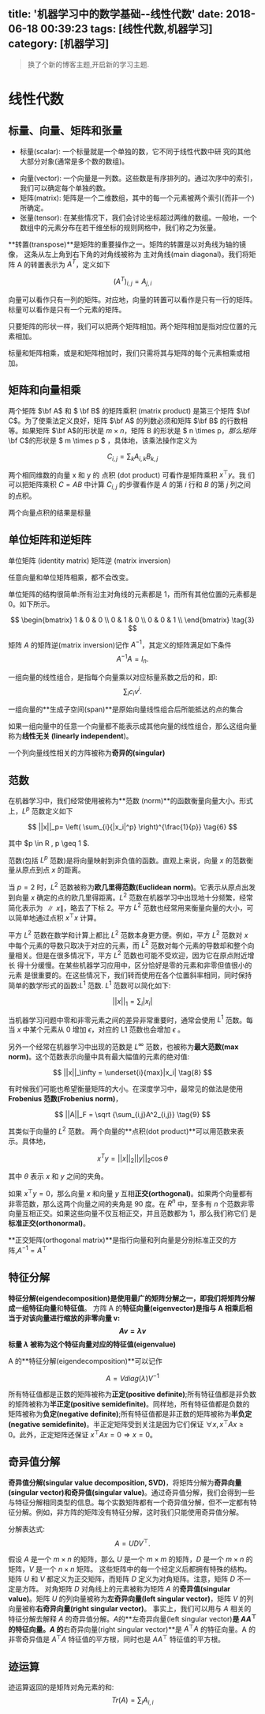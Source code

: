 title: '机器学习中的数学基础--线性代数'
date: 2018-06-18 00:39:23
tags: [线性代数,机器学习]
category: [机器学习]
---

>换了个新的博客主题,开启新的学习主题.

# 线性代数

## 标量、向量、矩阵和张量

- 标量(scalar): 一个标量就是一个单独的数，它不同于线性代数中研
究的其他大部分对象(通常是多个数的数组)。
<!--more-->

- 向量(vector): 一个向量是一列数。这些数是有序排列的。通过次序中的索引，我们可以确定每个单独的数。
- 矩阵(matrix): 矩阵是一个二维数组，其中的每一个元素被两个索引(而非一个)所确定。
- 张量(tensor): 在某些情况下，我们会讨论坐标超过两维的数组。一般地，一个数组中的元素分布在若干维坐标的规则网格中，我们称之为张量。

**转置(transpose)**是矩阵的重要操作之一。矩阵的转置是以对角线为轴的镜像， 这条从左上角到右下角的对角线被称为 主对角线(main diagonal)。我们将矩阵 A 的转置表示为 $A^T$，定义如下

$$(A^T)_{i,j} = A_{j,i} \tag{1}$$

向量可以看作只有一列的矩阵。对应地，向量的转置可以看作是只有一行的矩阵。标量可以看作是只有一个元素的矩阵。

只要矩阵的形状一样，我们可以把两个矩阵相加。两个矩阵相加是指对应位置的元素相加。

标量和矩阵相乘，或是和矩阵相加时，我们只需将其与矩阵的每个元素相乘或相加。

## 矩阵和向量相乘
两个矩阵 $\bf A$ 和 $ \bf B$ 的矩阵乘积 (matrix product) 是第三个矩阵 $\bf C$。为了使乘法定义良好，矩阵 $\bf A$ 的列数必须和矩阵 $\bf B$ 的行数相等。如果矩阵 $\bf A$的形状是 $m \times n$，矩阵 B 的形状是 $ n \times p$，那么矩阵$\bf C$的形状是 $ m \times p $ ，具体地，该乘法操作定义为 

$$
C _{i,j} = \sum_{k} {A_{i,k}}B_{k,j}
\tag{2}
$$

两个相同维数的向量 x 和 y 的 点积 (dot product) 可看作是矩阵乘积 $x^⊤y$。我 们可以把矩阵乘积 $C=AB$ 中计算 $C_{i,j}$ 的步骤看作是 $A$ 的第 $i$ 行和 $B$ 的第 $j$ 列之间的点积。

两个向量点积的结果是标量

## 单位矩阵和逆矩阵
 单位矩阵 (identity matrix)
 矩阵逆 (matrix inversion)
  
 任意向量和单位矩阵相乘，都不会改变。
 
单位矩阵的结构很简单:所有沿主对角线的元素都是 1，而所有其他位置的元素都是 0。如下所示。
 
$$
\begin{bmatrix} 
1 & 0 & 0 \\ 
0 & 1 & 0 \\
0 & 0 & 1 \\  
\end{bmatrix} 
\tag{3}
$$

矩阵 $A$ 的矩阵逆(matrix inversion)记作 $A^{−1}$，其定义的矩阵满足如下条件
$$A^{−1}A = I_n.\tag{4}$$

一组向量的线性组合，是指每个向量乘以对应标量系数之后的和，即:
$$
\sum_{i} {c_iv^i}.\tag{5}
$$

一组向量的**生成子空间(span)**是原始向量线性组合后所能抵达的点的集合

如果一组向量中的任意一个向量都不能表示成其他向量的线性组合，那么这组向量称为**线性无关 (linearly independent**)。

一个列向量线性相关的方阵被称为**奇异的(singular)**

## 范数
在机器学习中，我们经常使用被称为**范数 (norm)**的函数衡量向量大小。形式上，$L^p$ 范数定义如下

$$
||x||_p=
\left(
\sum_{i}{|x_i|^p}
\right)^{\frac{1}{p}}
\tag{6}
$$

其中 $p \in R , p \geq 1 $.

范数(包括 $L^p$ 范数)是将向量映射到非负值的函数。直观上来说，向量 $x$ 的范数衡量从原点到点 $x$ 的距离。

当 $p = 2$ 时，$L^2$ 范数被称为**欧几里得范数(Euclidean norm)**。它表示从原点出发到向量 $x$ 确定的点的欧几里得距离。$L^2$ 范数在机器学习中出现地十分频繁，经常简化表示为 $∥x∥$，略去了下标 2。平方 $L^2$ 范数也经常用来衡量向量的大小，可以简单地通过点积 $x^⊤x$ 计算。

平方 $L^2$ 范数在数学和计算上都比 $L^2$ 范数本身更方便。例如，平方 $L^2$ 范数对 $x$ 中每个元素的导数只取决于对应的元素，而 $L^2$ 范数对每个元素的导数却和整个向量相关。但是在很多情况下，平方 $L^2$ 范数也可能不受欢迎，因为它在原点附近增长 得十分缓慢。在某些机器学习应用中，区分恰好是零的元素和非零但值很小的元素 是很重要的。在这些情况下，我们转而使用在各个位置斜率相同，同时保持简单的数学形式的函数:$L^1$ 范数. $L^1$ 范数可以简化如下:

$$
||x||_1 = \sum_i {|x_i|}
\tag{7}
$$

当机器学习问题中零和非零元素之间的差异非常重要时，通常会使用 $L^1$ 范数。每当
$x$ 中某个元素从 0 增加 $\epsilon$，对应的 L1 范数也会增加 $\epsilon$ 。

另外一个经常在机器学习中出现的范数是 $L^\infty$ 范数，也被称为**最大范数(max norm)**。这个范数表示向量中具有最大幅值的元素的绝对值:

$$
||x||_\infty = \underset{i}{max}|x_i|
\tag{8}
$$

有时候我们可能也希望衡量矩阵的大小。在深度学习中，最常见的做法是使用 **Frobenius 范数(Frobenius norm)**，

$$
||A||_F = \sqrt {\sum_{i,j}A^2_{i,j}}
\tag{9}
$$

其类似于向量的 $L^2$ 范数。
两个向量的**点积(dot product)**可以用范数来表示。具体地，

$$
x^Ty=||x||_2||y||_2\cos\theta  \tag{10}
$$

其中 $θ$ 表示 $x$ 和 $y$ 之间的夹角。

如果 $x^⊤y = 0$，那么向量 $x$ 和向量 $y$ 互相**正交(orthogonal)**。如果两个向量都有非零范数，那么这两个向量之间的夹角是 90 度。在 $R^n$ 中，至多有 $n$ 个范数非零向量互相正交。如果这些向量不仅互相正交，并且范数都为 1，那么我们称它们 是**标准正交(orthonormal)**。

**正交矩阵(orthogonal matrix)**是指行向量和列向量是分别标准正交的方阵,$A^{−1} = A^⊤$

## 特征分解
**特征分解(eigendecomposition)**是使用最广的矩阵分解之一，即我们将矩阵分解成一组**特征向量**和**特征值**。
方阵 A 的**特征向量(eigenvector)**是指与 A 相乘后相当于对该向量进行缩放的非零向量 v:
$$
Av = \lambda v
\tag{11}
$$
标量 $λ$ 被称为这个特征向量对应的**特征值(eigenvalue)**

A 的**特征分解(eigendecomposition)**可以记作

$$
A=Vdiag(\lambda)V^{-1}
\tag{12}
$$

所有特征值都是正数的矩阵被称为**正定(positive definite)**;所有特征值都是非负数的矩阵被称为**半正定(positive semidefinite)**。同样地，所有特征值都是负数的 矩阵被称为**负定(negative definite)**;所有特征值都是非正数的矩阵被称为**半负定(negative semidefinite)**。半正定矩阵受到关注是因为它们保证 $∀x, x^⊤Ax ≥ 0$。此外，正定矩阵还保证 $x^⊤Ax = 0 ⇒ x = 0$。

## 奇异值分解
**奇异值分解(singular value decomposition, SVD)**，将矩阵分解为**奇异向量(singular vector)**和**奇异值(singular value)**。通过奇异值分解，我们会得到一些与特征分解相同类型的信息。每个实数矩阵都有一个奇异值分解，但不一定都有特征分解。例如，非方阵的矩阵没有特征分解，这时我们只能使用奇异值分解。

分解表达式:
$$
A = UDV^⊤. \tag{13}
$$

假设 $A$ 是一个 $m×n$ 的矩阵，那么 $U$ 是一个 $m×m$ 的矩阵，$D$ 是一个 $m×n$
的矩阵，$V$ 是一个 $n × n$ 矩阵。 这些矩阵中的每一个经定义后都拥有特殊的结构。矩阵 $U$ 和 $V$ 都定义为正交矩阵，而矩阵 $D$ 定义为对角矩阵。注意，矩阵 $D$ 不一定是方阵。
对角矩阵 $D$ 对角线上的元素被称为矩阵 $A$ 的**奇异值(singular value)**。矩阵 $U$ 的列向量被称为**左奇异向量(left singular vector)**，矩阵 $V$ 的列向量被称**右奇异向量(right singular vector)**。
事实上，我们可以用与 $A$ 相关的特征分解去解释 $A$ 的奇异值分解。$A$的**左奇异向量(left singular vector)**是 $AA^⊤$ 的特征向量。$A$ 的**右奇异向量(right singular vector)**是 $A^⊤A$ 的特征向量。A 的非零奇异值是 $A^⊤A$ 特征值的平方根，同时也是 $AA^⊤$ 特征值的平方根。

## 迹运算
迹运算返回的是矩阵对角元素的和:
$$
Tr(A)=\sum_i {A_{i,i}}
$$


